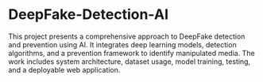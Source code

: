 # DeepFake-Detection-AI
This project presents a comprehensive approach to DeepFake detection and prevention using AI. It integrates deep learning models, detection algorithms, and a prevention framework to identify manipulated media. The work includes system architecture, dataset usage, model training, testing, and a deployable web application.
